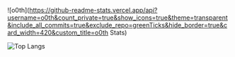 ![o0th](https://github-readme-stats.vercel.app/api?username=o0th&count_private=true&show_icons=true&theme=transparent&include_all_commits=true&exclude_repo=greenTicks&hide_border=true&card_width=420&custom_title=o0th Stats)

![Top Langs](https://github-readme-stats.vercel.app/api/top-langs/?username=o0th)
